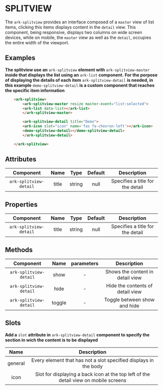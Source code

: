 SPLITVIEW
=========

The ``ark-splitview`` provides an interface composed of a ``master`` view of list items, clicking this items displays content in the ``detail`` view. 
This component, being responsive, displays two columns on wide screen devices, while on mobile, the ``master`` view as well as the ``detail``, occupies the entire width of the viewport.

    

Examples
--------

**The splitview use an** ``ark-splitview`` **element with** ``ark-splitview-master`` **inside that displays the list using an** ``ark-list`` **component.**
**For the porpose of displaying the details of each item** ``ark-splitview-detail`` **is needed, in this example** ``demo-splitview-detail`` **is a custom component that reaches the specific item information**

```html
    <ark-splitview>
        <ark-splitview-master resize master-event="list:selected">
        <ark-list data-list></ark-list>
        </ark-splitview-master>

        <ark-splitview-detail title="Demo">
        <ark-icon slot="icon" name='fas fa-chevron-left'></ark-icon>
        <demo-splitview-detail></demo-splitview-detail>
        </ark-splitview-detail>

    </ark-splitview>    
```

Attributes
----------

|        Component         | Name  |  Type  | Default |           Description            |
|:------------------------:|:-----:|:------:|:-------:|:--------------------------------:|
| ``ark-splitview-detail`` | title | string | null    | Specifies a title for the detail |


Properties
----------

|        Component         | Name  |  Type  | Default |           Description            |
|:------------------------:|:-----:|:------:|:-------:|:--------------------------------:|
| ``ark-splitview-detail`` | title | string | null    | Specifies a title for the detail |


Methods
-------

|        Component         |  Name  | parameters |           Description            |
|:------------------------:|:------:|:----------:|:--------------------------------:|
| ``ark-splitview-detail`` | show   | -          | Shows the content in detail view |
| ``ark-splitview-detail`` | hide   | -          | Hide the contents of detail view |
| ``ark-splitview-detail`` | toggle | -          | Toggle between show and hide     |


Slots
-----

**Add a** ``slot`` **attribute in** ``ark-splitview-detail`` **component to specify the section in wich the content is to be displayed**

|  Name   |                                     Description                                      |
|:-------:|:------------------------------------------------------------------------------------:|
| general | Every element that has not a slot specified displays in the body                     |
| icon    | Slot for displaying a back icon at the top left of the detail view on mobile screens |
